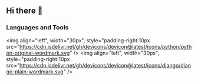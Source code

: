 ## Hi there 👋

<!--
**Nebula0999/Nebula0999** is a ✨ _special_ ✨ repository because its `README.md` (this file) appears on your GitHub profile.
**'Resilient developer(Django, React, HTML, CSS)'**
Here are some ideas to get you started:

- 🔭 I’m currently working on intgrating Django with React
- 🌱 I’m currently learning React.js
- 👯 I’m looking to collaborate on fullstack applications
- 🤔 I’m looking for help with managing apis
- 💬 Ask me about ...
- 📫 How to reach me: Github: Nebula0999 X: nabule_allan, LinkedIn: https://www.linkedin.com/in/allan-nabule-540638292/
- 😄 Pronouns: He/Him
- ⚡ Fun fact: I love gaming and coding
-->

### Languages and Tools
<img align="left", width="30px", style="padding-right:10px src="https://cdn.jsdelivr.net/gh/devicons/devicon@latest/icons/python/python-original-wordmark.svg" />
<img align="left", width="30px", style="padding-right:10px src="https://cdn.jsdelivr.net/gh/devicons/devicon@latest/icons/django/django-plain-wordmark.svg" />

<br/>
<br/>
          

